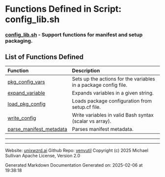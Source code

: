 # Functions Defined in Script: config_lib.sh

### [config_lib.sh](/docs/shdoc/bin/shinclude/scripts/config_lib.sh.md) - Support functions for manifest and setup packaging.

## List of Functions Defined

| Function | Description |
|:--|:--|
| [pkg_config_vars](functions/pkg_config_vars.md) | Sets up the actions for the variables in a package config file. |
| [expand_variable](functions/expand_variable.md) | Expands variables in a given string. |
| [load_pkg_config](functions/load_pkg_config.md) | Loads package configuration from setup.cf file. |
| [write_config](functions/write_config.md) | Write variables in valid Bash syntax (scalar vs array). |
| [parse_manifest_metadata](functions/parse_manifest_metadata.md) | Parses manifest metadata. |

---

---

Website: [unixwzrd.ai](https://unixwzrd.ai)
Github Repo: [venvutil](https://github.com/unixwzrd/venvutil)
Copyright (c) 2025 Michael Sullivan
Apache License, Version 2.0

Generated Markdown Documentation
Generated on: 2025-02-06 at 19:38:18
